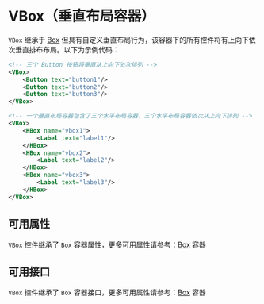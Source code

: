 ﻿# VBox（垂直布局容器）

`VBox` 继承于 [Box](Box.md) 但具有自定义垂直布局行为，该容器下的所有控件将有上向下依次垂直排布布局。以下为示例代码：

```xml
<!-- 三个 Button 按钮将垂直从上向下依次排列 -->
<VBox>
    <Button text="button1"/>
    <Button text="button2"/>
    <Button text="button3"/>
</VBox>
```

```xml
<!-- 一个垂直布局容器包含了三个水平布局容器，三个水平布局容器依次从上向下排列 -->
<VBox>
    <HBox name="vbox1">
        <Label text="label1"/>
    </HBox>
    <HBox name="vbox2">
        <Label text="label2"/>
    </HBox>
    <HBox name="vbox3">
        <Label text="label3"/>
    </HBox>
</VBox>
```

## 可用属性

`VBox` 控件继承了 `Box` 容器属性，更多可用属性请参考：[Box](Box.md) 容器

## 可用接口

`VBox` 控件继承了 `Box` 容器接口，更多可用属性请参考：[Box](Box.md) 容器